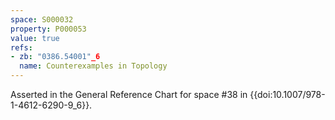 ```yaml
---
space: S000032
property: P000053
value: true
refs:
- zb: "0386.54001"_6
  name: Counterexamples in Topology
---
```


Asserted in the General Reference Chart for space #38 in
{{doi:10.1007/978-1-4612-6290-9_6}}.
